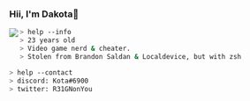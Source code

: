### Hii, I'm Dakota👋<br/>

<a href="https://discord.com/users/905272587674853376">
  <img src="https://cdn.discordapp.com/attachments/1025324464851922945/1026509688105340988/48-485903_alice-in-wonderland-mushroom-png-clip-art-royalty.jpg" align="left" />
</a>

````zsh
> help --info
> 23 years old
> Video game nerd & cheater.
> Stolen from Brandon Saldan & Localdevice, but with zsh
````

````zsh
> help --contact
> discord: Kota#6900
> twitter: R31GNonYou
````
